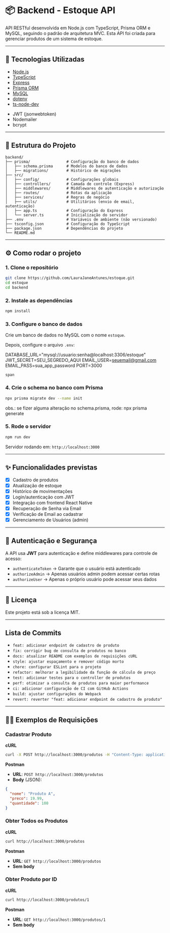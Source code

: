 # 📦 Backend - Estoque API

API RESTful desenvolvida em Node.js com TypeScript, Prisma ORM e MySQL, seguindo o padrão de arquitetura MVC. Esta API foi criada para gerenciar produtos de um sistema de estoque.

---

## 🚀 Tecnologias Utilizadas

- [Node.js](https://nodejs.org/)
- [TypeScript](https://www.typescriptlang.org/)
- [Express](https://expressjs.com/)
- [Prisma ORM](https://www.prisma.io/)
- [MySQL](https://www.mysql.com/)
- [dotenv](https://www.npmjs.com/package/dotenv)
- [ts-node-dev](https://www.npmjs.com/package/ts-node-dev)

* JWT (jsonwebtoken)
* Nodemailer
* bcrypt

---

## 📁 Estrutura do Projeto

```
backend/
├── prisma/                # Configuração do banco de dados
│   ├── schema.prisma      # Modelos do banco de dados
│   ├── migrations/        # Histórico de migrações
├── src/
│   ├── config/            # Configurações globais
│   ├── controllers/       # Camada de controle (Express)
│   ├── middlewares/       # Middlewares de autenticação e autorização
│   ├── routes/            # Rotas da aplicação
│   ├── services/          # Regras de negócio
│   ├── utils/             # Utilitários (envio de email, autenticação)
│   ├── app.ts             # Configuração do Express
│   └── server.ts          # Inicialização do servidor
├── .env                   # Variáveis de ambiente (não versionado)
├── tsconfig.json          # Configuração do TypeScript
├── package.json           # Dependências do projeto
└── README.md
```

---

## ⚙️ Como rodar o projeto

### 1. Clone o repositório

```bash
git clone https://github.com/LauraJaneAntunes/estoque.git
cd estoque
cd backend
```

### 2. Instale as dependências

```bash
npm install
```

### 3. Configure o banco de dados

Crie um banco de dados no MySQL com o nome `estoque`.

Depois, configure o arquivo `.env`:

DATABASE_URL="mysql://usuario:senha@localhost:3306/estoque"
JWT_SECRET=SEU_SEGREDO_AQUI
EMAIL_USER=seuemail@gmail.com
EMAIL_PASS=sua_app_password
PORT=3000

```env
span
```

### 4. Crie o schema no banco com Prisma

```bash
npx prisma migrate dev --name init
```
obs.: se fizer alguma alteração no schema.prisma, rode: npx prisma generate


### 5. Rode o servidor

```bash
npm run dev
```

Servidor rodando em: `http://localhost:3000`

---

## ✨ Funcionalidades previstas

- [X] Cadastro de produtos
- [X] Atualização de estoque
- [X] Histórico de movimentações
- [X] Login/autenticação com JWT
- [X] Integração com frontend React Native
- [X] Recuperação de Senha via Email
- [X] Verificação de Email ao cadastrar
- [X] Gerenciamento de Usuários (admin)

---



## 🔑 Autenticação e Segurança

A API usa **JWT** para autenticação e define middlewares para controle de acesso:

* `authenticateToken` → Garante que o usuário está autenticado
* `authorizeAdmin` → Apenas usuários admin podem acessar certas rotas
* `authorizeUser` → Apenas o próprio usuário pode acessar seus dados

---

## 📄 Licença

Este projeto está sob a licença MIT.

---

## Lista de Commits

* `feat: adicionar endpoint de cadastro de produto`
* `fix: corrigir bug de consulta de produtos no banco`
* `docs: atualizar README com exemplos de requisições cURL`
* `style: ajustar espaçamento e remover código morto`
* `chore: configurar ESLint para o projeto`
* `refactor: melhorar a legibilidade da função de cálculo de preço`
* `test: adicionar testes para o controller de produtos`
* `perf: otimizar a consulta de produtos para maior performance`
* `ci: adicionar configuração de CI com GitHub Actions`
* `build: ajustar configurações do Webpack`
* `revert: reverter "feat: adicionar endpoint de cadastro de produto"`

---

## 🧑‍💻 Exemplos de Requisições

### **Cadastrar Produto**

**cURL**

```bash
curl -X POST http://localhost:3000/produtos -H "Content-Type: application/json" -d '{"nome": "Produto A", "preco": 19.99, "quantidade": 100}'
```

**Postman**

- **URL**: `POST http://localhost:3000/produtos`
- **Body** (JSON):

```json
{
  "nome": "Produto A",
  "preco": 19.99,
  "quantidade": 100
}
```

### **Obter Todos os Produtos**

**cURL**

```bash
curl http://localhost:3000/produtos
```

**Postman**

- **URL**: `GET http://localhost:3000/produtos`
- **Sem body**

### **Obter Produto por ID**

**cURL**

```bash
curl http://localhost:3000/produtos/1
```

**Postman**

- **URL**: `GET http://localhost:3000/produtos/1`
- **Sem body**
